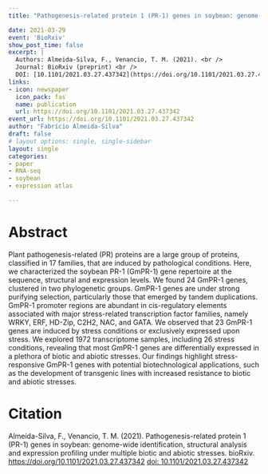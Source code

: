 ```yaml
---
title: "Pathogenesis-related protein 1 (PR-1) genes in soybean: genome-wide identification, structural analysis and expression profiling under multiple biotic and abiotic stresses"

date: 2021-03-29
event: 'BioRxiv'
show_post_time: false
excerpt: |
  Authors: Almeida-Silva, F., Venancio, T. M. (2021). <br />
  Journal: BioRxiv (preprint) <br />
  DOI: [10.1101/2021.03.27.437342](https://doi.org/10.1101/2021.03.27.437342)
links:
- icon: newspaper
  icon_pack: fas
  name: publication
  url: https://doi.org/10.1101/2021.03.27.437342
event_url: https://doi.org/10.1101/2021.03.27.437342
author: "Fabrício Almeida-Silva"
draft: false
# layout options: single, single-sidebar
layout: single
categories:
- paper
- RNA-seq
- soybean
- expression atlas

---
```


# Abstract

Plant pathogenesis-related (PR) proteins are a large group of proteins, classified in 17 families, that are induced by pathological conditions. Here, we characterized the soybean PR-1 (GmPR-1) gene repertoire at the sequence, structural and expression levels. We found 24 GmPR-1 genes, clustered in two phylogenetic groups. GmPR-1 genes are under strong purifying selection, particularly those that emerged by tandem duplications. GmPR-1 promoter regions are abundant in cis-regulatory elements associated with major stress-related transcription factor families, namely WRKY, ERF, HD-Zip, C2H2, NAC, and GATA. We observed that 23 GmPR-1 genes are induced by stress conditions or exclusively expressed upon stress. We explored 1972 transcriptome samples, including 26 stress conditions, revealing that most GmPR-1 genes are differentially expressed in a plethora of biotic and abiotic stresses. Our findings highlight stress-responsive GmPR-1 genes with potential biotechnological applications, such as the development of transgenic lines with increased resistance to biotic and abiotic stresses.

# Citation

Almeida-Silva, F., Venancio, T. M. (2021). Pathogenesis-related protein 1 (PR-1) genes in soybean: genome-wide identification, structural analysis and expression profiling under multiple biotic and abiotic stresses. bioRxiv. https://doi.org/10.1101/2021.03.27.437342 [doi: 10.1101/2021.03.27.437342](https://doi.org/10.1101/2021.03.27.437342)